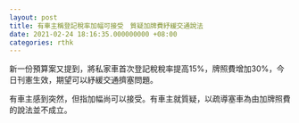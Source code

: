 ```yaml
---
layout: post
title: 有車主稱登記稅率加幅可接受　質疑加牌費紓緩交通說法
date: 2021-02-24 18:16:35.000000000 +08:00
categories: rthk
---
```


新一份預算案又提到，將私家車首次登記稅稅率提高15%，牌照費增加30%，今日刊憲生效，期望可以紓緩交通擠塞問題。

有車主感到突然，但指加幅尚可以接受。有車主就質疑，以疏導塞車為由加牌照費的說法並不成立。
